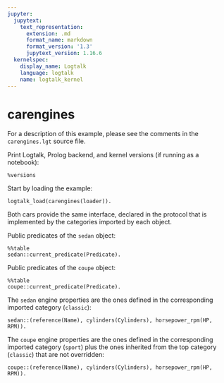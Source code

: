 ```yaml
---
jupyter:
  jupytext:
    text_representation:
      extension: .md
      format_name: markdown
      format_version: '1.3'
      jupytext_version: 1.16.6
  kernelspec:
    display_name: Logtalk
    language: logtalk
    name: logtalk_kernel
---
```


<!--
________________________________________________________________________

This file is part of Logtalk <https://logtalk.org/>  
SPDX-FileCopyrightText: 1998-2025 Paulo Moura <pmoura@logtalk.org>  
SPDX-License-Identifier: Apache-2.0

Licensed under the Apache License, Version 2.0 (the "License");
you may not use this file except in compliance with the License.
You may obtain a copy of the License at

    http://www.apache.org/licenses/LICENSE-2.0

Unless required by applicable law or agreed to in writing, software
distributed under the License is distributed on an "AS IS" BASIS,
WITHOUT WARRANTIES OR CONDITIONS OF ANY KIND, either express or implied.
See the License for the specific language governing permissions and
limitations under the License.
________________________________________________________________________
-->

# carengines

For a description of this example, please see the comments in the
`carengines.lgt` source file.

Print Logtalk, Prolog backend, and kernel versions (if running as a notebook):

```logtalk
%versions
```

Start by loading the example:

```logtalk
logtalk_load(carengines(loader)).
```

Both cars provide the same interface, declared in the protocol
that is implemented by the categories imported by each object.

Public predicates of the `sedan` object:

```logtalk
%%table
sedan::current_predicate(Predicate).
```

<!--
P = reference/1 ;
P = capacity/1 ;
P = cylinders/1 ;
P = horsepower_rpm/2 ;
P = bore_stroke/2 ;
P = fuel/1 ;
false.
-->

Public predicates of the `coupe` object:

```logtalk
%%table
coupe::current_predicate(Predicate).
```

<!--
P = reference/1 ;
P = capacity/1 ;
P = cylinders/1 ;
P = horsepower_rpm/2 ;
P = bore_stroke/2 ;
P = fuel/1 ;
false.
-->

The `sedan` engine properties are the ones defined in the corresponding 
imported category (`classic`):

```logtalk
sedan::(reference(Name), cylinders(Cylinders), horsepower_rpm(HP, RPM)).
```

<!--
Name = 'M180.940', Cylinders = 6, HP = 94, RPM = 4800.
-->

The `coupe` engine properties are the ones defined in the corresponding 
imported category (`sport`) plus the ones inherited from the top category 
(`classic`) that are not overridden:

```logtalk
coupe::(reference(Name), cylinders(Cylinders), horsepower_rpm(HP, RPM)).
```

<!--
Name = 'M180.941', Cylinders = 6, HP = 115, RPM = 3657.
-->

